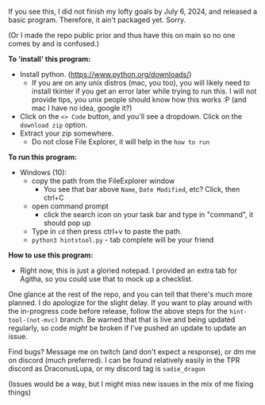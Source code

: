 If you see this, I did not finish my lofty goals by July 6, 2024, and released a basic program. Therefore, it ain't packaged yet. Sorry.

(Or I made the repo public prior and thus have this on main so no one comes by and is confused.)

__To 'install' this program:__
- Install python. (https://www.python.org/downloads/)
    - If you are on any unix distros (mac, you too), you will likely need to install tkinter if you get an error later while trying to run this. I will not provide tips, you unix people should know how this works :P (and mac I have no idea, google it?)
- Click on the ``<> Code`` button, and you'll see a dropdown. Click on the ``download zip`` option.
- Extract your zip somewhere.
    - Do not close File Explorer, it will help in the ``how to run``

__To run this program:__
- Windows (10):
    - copy the path from the FileExplorer window
        - You see that bar above ``Name``, ``Date Modified``, etc? Click, then ctrl+C
    - open command prompt
        - click the search icon on your task bar and type in "command", it should pop up
    - Type in ``cd`` then press ctrl+v to paste the path.
    - ``python3 hintstool.py`` - tab complete will be your friend

__How to use this program:__
- Right now, this is just a gloried notepad. I provided an extra tab for Agitha, so you could use that to mock up a checklist.

One glance at the rest of the repo, and you can tell that there's much more planned. I do apologize for the slight delay.
If you want to play around with the in-progress code before release, follow the above steps for the ``hint-tool-(not-mvc)`` branch. Be warned that that is live and being updated regularly, so code *might* be broken if I've pushed an update to update an issue.

Find bugs? Message me on twitch (and don't expect a response), or dm me on discord (much preferred). I can be found relatively easily in the TPR discord as DraconusLupa, or my discord tag is ``sadie_dragon``

(Issues would be a way, but I might miss new issues in the mix of me fixing things)